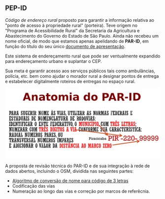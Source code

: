 ## PEP-ID

*Código de endereço rural* proposto para garantir a informação relativa ao "ponto de acesso à propriedade rural" (porteira). Teve origem no "Programa de Acessibilidade Rural" da Secretaria da Agricultura e Abastecimento do Governo do Estado de São Paulo. Ainda não recebeu um nome oficial, de modo que estamos apenas apelidando de **PAR-ID**, em função do título do seu único [documento de apresentação](parId-govSp.pdf).

Este sistema de endereçamento rural que pode ser ventualmente expandido para endereçamento urbano e suplantar o CEP.

Sua meta é garantir acesso aos serviços públicos tais como ambulâncias, polícia, etc. bem como ajudar o morador rural a designar pontos de entrega e estabelecer digitalmente roteiros de entregas no espaço rural.

![](assets/img/parId-resumo1.png)

A proposta de revisão técnica do PAR-ID e de sua integração à rede de dados abertos, incluindo o OSM, dividida nas seguintes partes:

* [Algoritmo de conversão de nome para código de 3 letras](parId-cod3letras.md)
* Codificação das vias
* Numeração ao longo das vias e correção por marcos de referêcnia.
